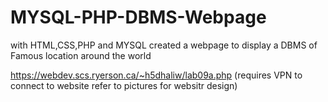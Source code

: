 # MYSQL-PHP-DBMS-Webpage
with HTML,CSS,PHP and MYSQL created a webpage to display a DBMS of Famous location around the world


https://webdev.scs.ryerson.ca/~h5dhaliw/lab09a.php (requires VPN to connect to website refer to pictures for websitr design)
